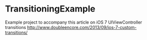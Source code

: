 TransitioningExample
====================

Example project to accompany this article on iOS 7 UIViewController transitions http://www.doubleencore.com/2013/09/ios-7-custom-transitions/
